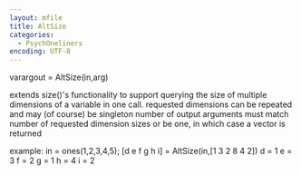 ```yaml
---
layout: mfile
title: AltSize
categories:
  - PsychOneliners
encoding: UTF-8
---
```


varargout = AltSize(in,arg)

extends size()'s functionality to support querying the size of multiple
dimensions of a variable in one call.
requested dimensions can be repeated and may (of course) be singleton
number of output arguments must match number of requested dimension sizes
or be one, in which case a vector is returned

example:
    in = ones(1,2,3,4,5);
    [d e f g h i] = AltSize(in,[1 3 2 8 4 2])
    d =
         1
    e =
         3
    f =
         2
    g =
         1
    h =
         4
    i =
         2